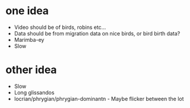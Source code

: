one idea
========
- Video should be of birds, robins etc...
- Data should be from migration data on nice birds, or bird birth data?
- Marimba-ey
- Slow

other idea
==========

- Slow
- Long glissandos
- locrian/phrygian/phrygian-dominantn - Maybe flicker between the lot

